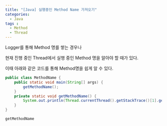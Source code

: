 ```yaml
---
title: "[Java] 실행중인 Method Name 가져오기"
categories: 
  - Java
tags : 
  - Method
  - Thread
---
```


Logger를 통해 Method 명를 쌓는 경우나

현재 진행 중인 Thread에서 실행 중인 Method 명을 알아야 할 때가 있다.

이때 아래와 같은 코드를 통해 Method명을 쉽게 알 수 있다.

```java
public class MethodName {
    public static void main(String[] args) {
        getMethodName();
    }
    private static void getMethodName() {
        System.out.println(Thread.currentThread().getStackTrace()[1].getMethodName());
    }
}
```

```shell
getMethodName
```
